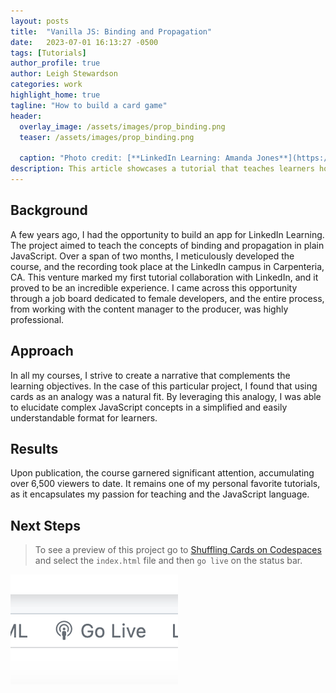 ```yaml
---
layout: posts
title:  "Vanilla JS: Binding and Propagation"
date:   2023-07-01 16:13:27 -0500
tags: [Tutorials]
author_profile: true
author: Leigh Stewardson
categories: work
highlight_home: true
tagline: "How to build a card game"
header:
  overlay_image: /assets/images/prop_binding.png
  teaser: /assets/images/prop_binding.png
  
  caption: "Photo credit: [**LinkedIn Learning: Amanda Jones**](https://unsplash.com/@amandagraphc)"
description: This article showcases a tutorial that teaches learners how to code.
---
```


## Background
A few years ago, I had the opportunity to build an app for LinkedIn Learning. The project aimed to teach the concepts of binding and propagation in plain JavaScript. Over a span of two months, I meticulously developed the course, and the recording took place at the LinkedIn campus in Carpenteria, CA. This venture marked my first tutorial collaboration with LinkedIn, and it proved to be an incredible experience. I came across this opportunity through a job board dedicated to female developers, and the entire process, from working with the content manager to the producer, was highly professional.

## Approach
In all my courses, I strive to create a narrative that complements the learning objectives. In the case of this particular project, I found that using cards as an analogy was a natural fit. By leveraging this analogy, I was able to elucidate complex JavaScript concepts in a simplified and easily understandable format for learners.

## Results
Upon publication, the course garnered significant attention, accumulating over 6,500 viewers to date. It remains one of my personal favorite tutorials, as it encapsulates my passion for teaching and the JavaScript language.

## Next Steps


> To see a preview of this project go to [Shuffling Cards on Codespaces](https://leighlawhon-studious-space-guacamole-6v5gj6qwgp43rp4q.github.dev/) and select the `index.html` file and then `go live` on the status bar.

![go live](/assets/images/golive.png)